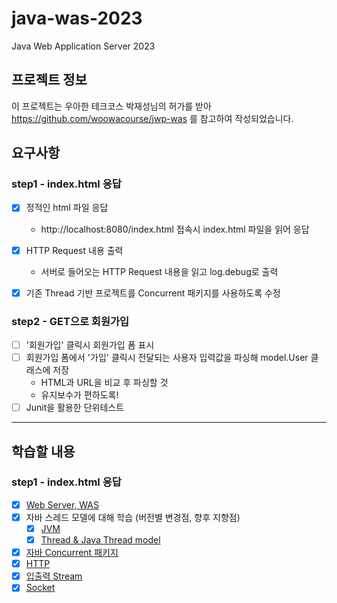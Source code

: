 # java-was-2023

Java Web Application Server 2023

## 프로젝트 정보 

이 프로젝트는 우아한 테크코스 박재성님의 허가를 받아 https://github.com/woowacourse/jwp-was 
를 참고하여 작성되었습니다.

## 요구사항

### step1 - index.html 응답
- [x] 정적인 html 파일 응답 
  - http://localhost:8080/index.html 접속시 index.html 파일을 읽어 응답
  
- [x] HTTP Request 내용 출력
  - 서버로 들어오는 HTTP Request 내용을 읽고 log.debug로 출력

- [x] 기존 Thread 기반 프로젝트를 Concurrent 패키지를 사용하도록 수정

### step2 - GET으로 회원가입
- [ ] '회원가입' 클릭시 회원가입 폼 표시
- [ ] 회원가입 폼에서 '가입' 클릭시 전달되는 사용자 입력값을 파싱해 model.User 클래스에 저장
  - HTML과 URL을 비교 후 파싱할 것
  - 유지보수가 편하도록!
- [ ] Junit을 활용한 단위테스트

---
## 학습할 내용

### step1 - index.html 응답
- [x] [Web Server, WAS](https://github.com/SeoSiun/be-was/wiki/Web-Server-&-WAS)
- [x] 자바 스레드 모델에 대해 학습 (버전별 변경점, 향후 지향점)
  - [x] [JVM](https://github.com/SeoSiun/be-was/wiki/JVM-(Java-Virtual-Machine))
  - [x] [Thread & Java Thread model](https://github.com/SeoSiun/be-was/wiki/%EC%93%B0%EB%A0%88%EB%93%9C-(Thread))
- [x] [자바 Concurrent 패키지](https://github.com/SeoSiun/be-was/wiki/Concurrent-%ED%8C%A8%ED%82%A4%EC%A7%80(Java.util.concurrent))
- [x] [HTTP](https://github.com/SeoSiun/be-was/wiki/HTTP)
- [x] [입출력 Stream](https://github.com/SeoSiun/be-was/wiki/%EC%9E%85%EC%B6%9C%EB%A0%A5-Stream)
- [x] [Socket](https://github.com/SeoSiun/be-was/wiki/Socket)
